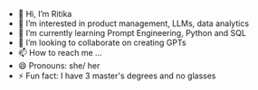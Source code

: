 - 👋 Hi, I’m Ritika
- 👀 I’m interested in product management, LLMs, data analytics
- 🌱 I’m currently learning Prompt Engineering, Python and SQL
- 💞️ I’m looking to collaborate on creating GPTs
- 📫 How to reach me ...
- 😄 Pronouns: she/ her
- ⚡ Fun fact: I have 3 master's degrees and no glasses

<!---
ri-thik-ah/ri-thik-ah is a ✨ special ✨ repository because its `README.md` (this file) appears on your GitHub profile.
You can click the Preview link to take a look at your changes.
--->
